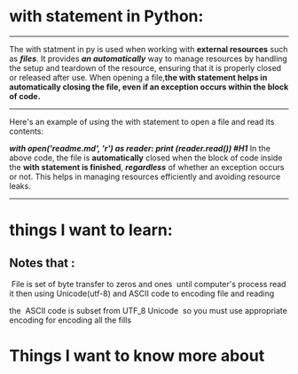 # with statement in Python:
*****
The with statment in py is used when working with **external resources** such as ***files***. It provides ***an automatically*** way to manage resources by handling the setup and teardown of the resource, ensuring that it is properly closed or released after use. When opening a file,**the with statement helps in automatically closing the file, even if an exception occurs within the block of code.**
*****
Here's an example of using the with statement to open a file and read its contents:

***with open('readme.md', 'r') as reader:
    print (reader.read())
    #H1***
In the above code, the file is **automatically** closed when the block of code inside the **with statement is finished**, ***regardless*** of whether an exception occurs or not. This helps in managing resources efficiently and avoiding resource leaks.
*****
# things I want to learn:


Notes that :
-------
 File is set of byte transfer to zeros and ones  until computer's process read it then using Unicode(utf-8) and ASCII code to encoding file and reading 

the  ASCII code is subset from UTF_8 Unicode 
so you must use appropriate encoding for encoding all the fills
# Things I want to know more about